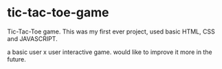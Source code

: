 # tic-tac-toe-game
Tic-Tac-Toe game. This was my first ever project, used basic HTML, CSS and JAVASCRIPT. 

a basic user x user interactive game. would like to improve it more in the future.
